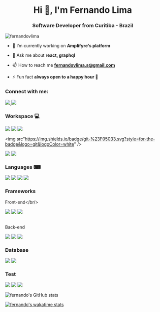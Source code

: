 <h1 align="center">Hi 👋, I'm Fernando Lima</h1>
<h3 align="center">Software Developer from Curitiba - Brazil</h3>

<p align="left"> <img src="https://komarev.com/ghpvc/?username=fernandovlima&label=Profile%20views&color=0e75b6&style=flat" alt="fernandovlima" /> </p>

- 🔭 I’m currently working on **Amplifyre's platform**

- 💬 Ask me about **react, graphql**

- 📫 How to reach me **fernandovlima.s@gmail.com**

- ⚡ Fun fact **always open to a happy hour 🍻**

<h3 align="left">Connect with me:</h3>

<p align="left">
  <a href="https://www.linkedin.com/in/fernando-lima-492822116">
    <img src="https://img.shields.io/badge/linkedin-%230077B5.svg?style=for-the-badge&logo=linkedin&logoColor=white" />
  </a>
  
   <a href="https://www.instagram.com/f_ern_ndo">
    <img src="https://img.shields.io/badge/Instagram-%23E4405F.svg?style=for-the-badge&logo=Instagram&logoColor=white" />
  </a>
</p>

<h3 align="left">Workspace 💻</h3>

<p align="left">
   <img src="https://img.shields.io/badge/mac%20os-000000?style=for-the-badge&logo=apple&logoColor=white" />
  
  <img src="https://img.shields.io/badge/webstorm-143?style=for-the-badge&logo=webstorm&logoColor=white&color=black" />
  
  <img src="https://img.shields.io/badge/figma-%23F24E1E.svg?style=for-the-badge&logo=figma&logoColor=white"/>
  
  <img src"https://img.shields.io/badge/git-%23F05033.svg?style=for-the-badge&logo=git&logoColor=white" />
  
  <img src="https://img.shields.io/badge/Edge-0078D7?style=for-the-badge&logo=Microsoft-edge&logoColor=white" />
  
  <img src="https://img.shields.io/badge/Spotify-1ED760?style=for-the-badge&logo=spotify&logoColor=white"/>
</p>

<h3 align="left">Languages ⌨</h3>

<p align="left"> 
  
  <img src="https://img.shields.io/badge/JavaScript-F7DF1E?style=for-the-badge&logo=javascript&logoColor=black" />
  
  <img src="https://img.shields.io/badge/typescript-%23007ACC.svg?style=for-the-badge&logo=typescript&logoColor=white" />
  
  <img src="https://img.shields.io/badge/html5-%23E34F26.svg?style=for-the-badge&logo=html5&logoColor=white" />
  
  <img src="https://img.shields.io/badge/css3-%231572B6.svg?style=for-the-badge&logo=css3&logoColor=white" />
  
</p>

 <h3 align="left">Frameworks</h3>
 
 <p align="left">
  
   <span>Front-end</span></br/>
  
  <img src="https://img.shields.io/badge/react-%2320232a.svg?style=for-the-badge&logo=react&logoColor=%2361DAFB" />
  
  <img src="https://img.shields.io/badge/Next-black?style=for-the-badge&logo=next.js&logoColor=white"/>
  
  <img src="https://img.shields.io/badge/styled--components-DB7093?style=for-the-badge&logo=styled-components&logoColor=white" />
  
   </br><span>Back-end</span></br>
  
  <img src="https://img.shields.io/badge/node.js-%2343853D.svg?style=for-the-badge&logo=node.js&logoColor=white" />
  
  <img src="https://img.shields.io/badge/express.js-%23404d59.svg?style=for-the-badge&logo=express&logoColor=%2361DAFB" />
  
  <img src="https://img.shields.io/badge/-GraphQL-E10098?style=for-the-badge&logo=graphql" />
  
</p>

<h3 align="left">Database</h3>

<p align="left">
  <img src="https://img.shields.io/badge/MongoDB-%234ea94b.svg?style=for-the-badge&logo=mongodb&logoColor=white" />
  
  <img src="https://img.shields.io/badge/postgres-%23316192.svg?style=for-the-badge&logo=postgresql&logoColor=white"/>
</p>


  <h3 align="left">Test</h3>
  
  <p align="left">

  <img src="https://img.shields.io/badge/-TestingLibrary-%23E33332?style=for-the-badge&logo=testing-library&logoColor=white" />
  
   <img src="https://img.shields.io/badge/-jest-%23C21325?style=for-the-badge&logo=jest&logoColor=white" />
  
  <img src="https://img.shields.io/badge/-cypress-%23E5E5E5?style=for-the-badge&logo=cypress&logoColor=058a5e" />
  
  </p>


![fernando's GitHub stats](https://github-readme-stats.vercel.app/api?username=fernandovlima&show_icons=true&theme=merko)


[![fernando's wakatime stats](https://github-readme-stats.vercel.app/api/wakatime?username=fernandovlima)](https://github.com/fernandovlima/github-readme-stats)



